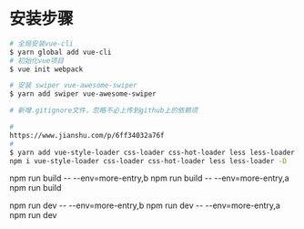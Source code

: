 # 安装步骤
```bash
# 全局安装vue-cli
$ yarn global add vue-cli
# 初始化vue项目
$ vue init webpack

# 安装 swiper vue-awesome-swiper
$ yarn add swiper vue-awesome-swiper

# 新增.gitignore文件，忽略不必上传到github上的依赖项

#
https://www.jianshu.com/p/6ff34032a76f
#
$ yarn add vue-style-loader css-loader css-hot-loader less less-loader -D
npm i vue-style-loader css-loader css-hot-loader less less-loader -D
```

npm run build -- --env=more-entry,b
npm run build -- --env=more-entry,a
npm run build

npm run dev -- --env=more-entry,b
npm run dev -- --env=more-entry,a
npm run dev
